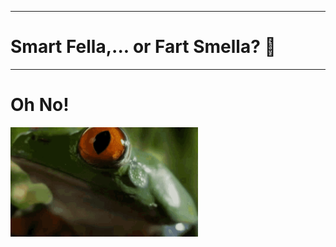 <hr>
<h1>Smart Fella,... or Fart Smella? 🥱</h1>
<hr>
<h1>Oh No!</h1>
<img src="froggy.gif" width="300px">
